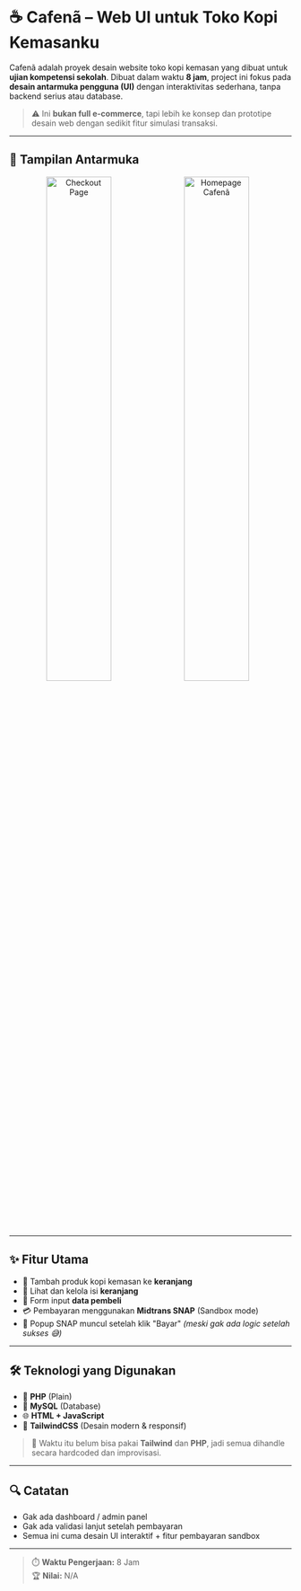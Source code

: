

# ☕ Cafenã – Web UI untuk Toko Kopi Kemasanku

Cafenã adalah proyek desain website toko kopi kemasan yang dibuat untuk **ujian kompetensi sekolah**. Dibuat dalam waktu **8 jam**, project ini fokus pada **desain antarmuka pengguna (UI)** dengan interaktivitas sederhana, tanpa backend serius atau database.

> ⚠️ Ini **bukan full e-commerce**, tapi lebih ke konsep dan prototipe desain web dengan sedikit fitur simulasi transaksi.

---

## 📸 Tampilan Antarmuka

<p align="center">
<img src="https://ux.appcloud.id/imaging/images/TvogLrhCGp.jpeg" alt="Checkout Page" width="48%">
  <img src="https://ux.appcloud.id/imaging/images/PaDWOUs0v8.png" alt="Homepage Cafenã" width="48%" style="margin-right: 10px;">
  
</p>

---

## ✨ Fitur Utama

- 🛒 Tambah produk kopi kemasan ke **keranjang**
- 🧾 Lihat dan kelola isi **keranjang**
- 🧍 Form input **data pembeli**
- 💳 Pembayaran menggunakan **Midtrans SNAP** (Sandbox mode)
- 🔔 Popup SNAP muncul setelah klik "Bayar" *(meski gak ada logic setelah sukses 😅)*

---



## 🛠️ Teknologi yang Digunakan

- 🐘 **PHP** (Plain)
- 🧬 **MySQL** (Database)
- 🌐 **HTML + JavaScript**
- 🎨 **TailwindCSS** (Desain modern & responsif)

> 🧠 Waktu itu belum bisa pakai **Tailwind** dan **PHP**, jadi semua dihandle secara hardcoded dan improvisasi.

---

## 🔍 Catatan

- Gak ada dashboard / admin panel
- Gak ada validasi lanjut setelah pembayaran
- Semua ini cuma desain UI interaktif + fitur pembayaran sandbox

---

> ⏱️ **Waktu Pengerjaan:** 8 Jam  
> 🏆 **Nilai:** N/A  



